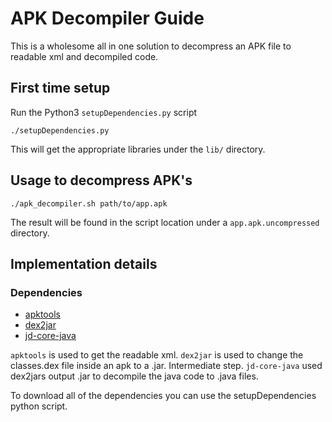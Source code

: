 # APK Decompiler Guide
This is a wholesome all in one solution to decompress an APK file to
readable xml and decompiled code.

## First time setup
Run the Python3 `setupDependencies.py` script
```
./setupDependencies.py
```
This will get the appropriate libraries under the `lib/` directory.

## Usage to decompress APK's

```
./apk_decompiler.sh path/to/app.apk
```

The result will be found in the script location under a `app.apk.uncompressed` directory.

## Implementation details
### Dependencies
- [apktools](https://code.google.com/p/android-apktool/)
- [dex2jar](https://code.google.com/p/dex2jar/)
- [jd-core-java](https://github.com/nviennot/jd-core-java)


`apktools` is used to get the readable xml.
`dex2jar` is used to change the classes.dex file inside an apk to a .jar. Intermediate step.
`jd-core-java` used dex2jars output .jar to decompile the java code to .java files.

To download all of the dependencies you can use the setupDependencies python script. 
